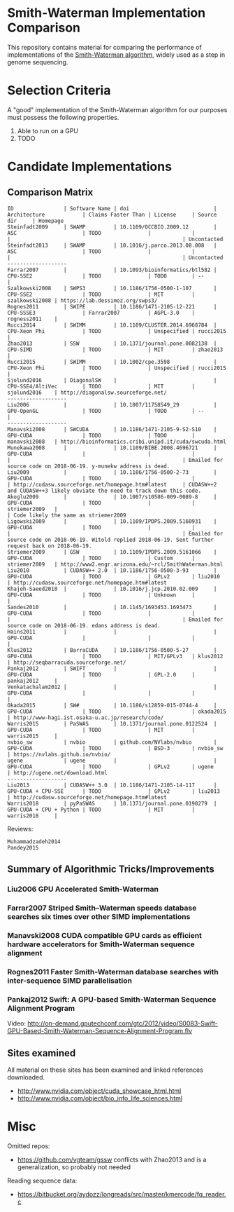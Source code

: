 Smith-Waterman Implementation Comparison
==========================================

This repository contains material for comparing the performance of
implementations of the [Smith-Waterman
algorithm](https://en.wikipedia.org/wiki/Smith%E2%80%93Waterman_algorithm),
widely used as a step in genome sequencing.



Selection Criteria
==========================================

A "good" implementation of the Smith-Waterman algorithm for our purposes must
possess the following properties.

  1. Able to run on a GPU
  2. TODO



Candidate Implementations
==========================================

Comparison Matrix
-----------------

    ID                | Software Name | doi                           | Architecture            | Claims Faster Than | License     | Source dir     | Homepage
    Steinfadt2009     | SWAMP         | 10.1109/OCCBIO.2009.12        | ASC                     | TODO               |             |                |                                                       | Uncontacted
    Steinfadt2013     | SWAMP         | 10.1016/j.parco.2013.08.008   | ASC                     | TODO               |             |                |                                                       | Uncontacted
    -------------------
    Farrar2007        |               | 10.1093/bioinformatics/btl582 | CPU-SSE2                | TODO               | TODO        | --             |
    Szalkowski2008    | SWPS3         | 10.1186/1756-0500-1-107       | CPU-SSE2                | TODO               | MIT         | szalkowski2008 | https://lab.dessimoz.org/swps3/
    Rognes2011        | SWIPE         | 10.1186/1471-2105-12-221      | CPU-SSSE3               | Farrar2007         | AGPL-3.0    | rogness2011    |
    Rucci2014         | SWIMM         | 10.1109/CLUSTER.2014.6968784  | CPU-Xeon Phi            | TODO               | Unspecified | rucci2015      |
    Zhao2013          | SSW           | 10.1371/journal.pone.0082138  | CPU-SIMD                | TODO               | MIT         | zhao2013       |
    Rucci2015         | SWIMM         | 10.1002/cpe.3598              | CPU-Xeon Phi            | TODO               | Unspecified | rucci2015      |
    Sjolund2016       | DiagonalSW    |                               | CPU-SSE4/AltiVec        | TODO               | MIT         | sjolund2016    | http://diagonalsw.sourceforge.net/
    -------------------    
    Liu2006           |               | 10.1007/11758549_29           | GPU-OpenGL              | TODO               | TODO        | --             |
    -------------------     
    Manavski2008      | SWCUDA        | 10.1186/1471-2105-9-S2-S10    | GPU-CUDA                | TODO               | TODO        | manavski2008   | http://bioinformatics.cribi.unipd.it/cuda/swcuda.html
    Munekawa2008      |               | 10.1109/BIBE.2008.4696721     | GPU-CUDA                |                    |             |                |                                                       | Emailed for source code on 2018-06-19. y-munekw address is dead.
    Liu2009           |               | 10.1186/1756-0500-2-73        | GPU-CUDA                | TODO               |             |                | http://cudasw.sourceforge.net/homepage.htm#latest     | CUDASW++2 and CUDASW++3 likely obviate the need to track down this code.
    Akoglu2009        |               | 10.1007/s10586-009-0089-8     | GPU-CUDA                | TODO               |             | striemer2009   |                                                       | Code likely the same as striemer2009
    Ligowski2009      |               | 10.1109/IPDPS.2009.5160931    | GPU-CUDA                | TODO               |             |                |                                                       | Emailed for source code on 2018-06-19. Witold replied 2018-06-19. Sent further request back on 2018-06-19.
    Striemer2009      | GSW           | 10.1109/IPDPS.2009.5161066    | GPU-CUDA                | TODO               | Custom      | striemer2009   | http://www2.engr.arizona.edu/~rcl/SmithWaterman.html
    Liu2010           | CUDASW++ 2.0  | 10.1186/1756-0500-3-93        | GPU-CUDA                | TODO               | GPLv2       | liu2010        | http://cudasw.sourceforge.net/homepage.htm#latest
    Khajeh-Saeed2010  |               | 10.1016/j.jcp.2010.02.009     | GPU-CUDA                | TODO               | Unknown     |                |
    Sandes2010        |               | 10.1145/1693453.1693473       | GPU-CUDA                | TODO               |             |                |                                                       | Emailed for source code on 2018-06-19. edans address is dead.
    Hains2011         |               |                               | GPU-CUDA                |                    |             |                |
    Klus2012          | BarraCUDA     | 10.1186/1756-0500-5-27        | GPU-CUDA                | TODO               | MIT/GPLv3   | klus2012       | http://seqbarracuda.sourceforge.net/
    Pankaj2012        | SWIFT         |                               | GPU-CUDA                | TODO               | GPL-2.0     | pankaj2012     |
    Venkatachalam2012 |               |                               | GPU-CUDA                |                    |             |                |
    Okada2015         | SW#           | 10.1186/s12859-015-0744-4     | GPU-CUDA                | TODO               |             | okada2015      | http://www-hagi.ist.osaka-u.ac.jp/research/code/
    Warris2015        | PaSWAS        | 10.1371/journal.pone.0122524  | GPU-CUDA                | TODO               | MIT         | warris2015     |
    nvbio_sw          | nvbio         | github.com/NVlabs/nvbio       | GPU-CUDA                | TODO               | BSD-3       | nvbio_sw       | https://nvlabs.github.io/nvbio/
    ugene             | ugene         |                               | GPU-CUDA                | TODO               | GPLv2       | ugene          | http://ugene.net/download.html
    -------------------    
    Liu2013           | CUDASW++ 3.0  | 10.1186/1471-2105-14-117      | GPU-CUDA + CPU-SSE      | TODO               | GPLv2       | liu2013        | http://cudasw.sourceforge.net/homepage.htm#latest
    Warris2018        | pyPaSWAS      | 10.1371/journal.pone.0190279  | GPU-CUDA + CPU + Python | TODO               | MIT         | warris2018     |

Reviews:

    Muhammadzadeh2014
    Pandey2015

Summary of Algorithmic Tricks/Improvements
------------------------------------------

### Liu2006 **GPU Accelerated Smith-Waterman**

### Farrar2007 **Striped Smith–Waterman speeds database searches six times over other SIMD implementations**

### Manavski2008 **CUDA compatible GPU cards as efficient hardware accelerators for Smith-Waterman sequence alignment**

### Rognes2011 **Faster Smith-Waterman database searches with inter-sequence SIMD parallelisation**

### Pankaj2012 **Swift: A GPU-based Smith-Waterman Sequence Alignment Program**

  Video: http://on-demand.gputechconf.com/gtc/2012/video/S0083-Swift-GPU-Based-Smith-Waterman-Sequence-Alignment-Program.flv



Sites examined
--------------

All material on these sites has been examined and linked references downloaded.

 * http://www.nvidia.com/object/cuda_showcase_html.html
 * http://www.nvidia.com/object/bio_info_life_sciences.html


Misc
==========================================

Omitted repos:

 * https://github.com/vgteam/gssw conflicts with Zhao2013 and is a generalization, so probably not needed

Reading sequence data:

 * https://bitbucket.org/aydozz/longreads/src/master/kmercode/fq_reader.c